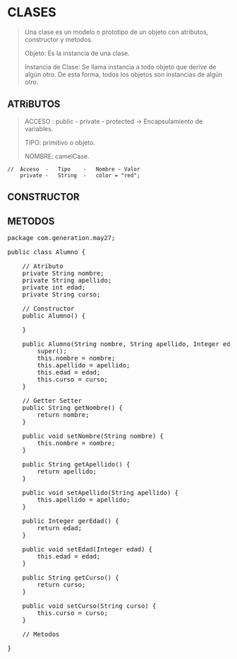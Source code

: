 # CLASES

> Una clase es un modelo o prototipo de un objeto con atributos, constructor y metodos.
> 
> Objeto: Es la instancia de una clase.
> 
> Instancia de Clase: Se llama instancia a todo objeto que derive de algún otro. De esta forma, todos los objetos son instancias de algún otro.

## ATRiBUTOS

>ACCESO : public - private - protected -> Encapsulamiento de variables.
>
>TIPO: primitivo o objeto.
>
>NOMBRE: camelCase.


    //  Acceso  -   Tipo    -   Nombre - Valor
        private -   String  -   color = "red";

## CONSTRUCTOR

## METODOS


<pre>
package com.generation.may27;

public class Alumno {

	// Atributo
	private String nombre;
	private String apellido;
	private int edad;
	private String curso;

	// Constructor
	public Alumno() {
	
	}

	public Alumno(String nombre, String apellido, Integer edad, String curso) {
		super();
		this.nombre = nombre;
		this.apellido = apellido;
		this.edad = edad;
		this.curso = curso;
	}

	// Getter Setter
	public String getNombre() {
		return nombre;
	}

	public void setNombre(String nombre) {
		this.nombre = nombre;
	}

	public String getApellido() {
		return apellido;
	}

	public void setApellido(String apellido) {
		this.apellido = apellido;
	}

	public Integer gerEdad() {
		return edad;
	}

	public void setEdad(Integer edad) {
		this.edad = edad;
	}

	public String getCurso() {
		return curso;
	}

	public void setCurso(String curso) {
		this.curso = curso;
	}

	// Metodos

}

</pre>